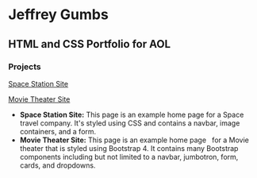 # Jeffrey Gumbs
## HTML and CSS Portfolio for AOL

### Projects
[Space Station Site](https://github.com/jeffreygumbs/HTML-and-CSS-Projects/tree/main/One-Page-Website)

[Movie Theater Site](https://github.com/jeffreygumbs/HTML-and-CSS-Projects/tree/main/bootstrap4_project)


* **Space Station Site:**
    This page is an example home page for a Space travel company. It's styled using CSS and contains a navbar, image containers, and a form.
* **Movie Theater Site:**
    This page is an example home page   
 for a Movie theater that is styled using Bootstrap 4. It contains many Bootstrap components including but not limited to a navbar, jumbotron, form, cards, and dropdowns.   
